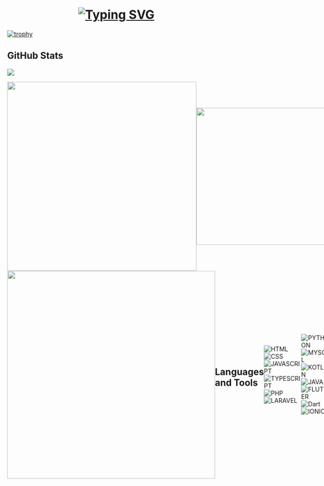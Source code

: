  <h1 align="center">    
<a href="https://git.io/typing-svg"><img src="https://readme-typing-svg.herokuapp.com?font=Fira+Code&size=29&duration=2500&pause=1000&color=4C5FF7&center=true&width=435&lines=Hello+There!;Im+Mouad+DRISSI;A+Software+developer;Nice+to+meet+you!" alt="Typing SVG" /></a>
 </h1>                                                                                   
<!--                                                                                                                             
[![trophy](https://github-profile-trophy.vercel.app/?username=Mouad677&theme=onedark)](https://github.com/ryo-ma/github-profile-tr ophy) 
-->                                    
                                                              
[![trophy](https://github-profile-trophy.vercel.app/?username=Mouad677&rank=B,C,A,AAA&theme=onedark)](https://github.com/ryo-ma/github-profile-trophy)
    
## GitHub Stats                        
                                           
![](https://komarev.com/ghpvc/?username=Mouad677&color=brightgreen&style=for-the-badge)
<div style="display: flex; justify-content: space-between; align-items: center;">  
         <img src="https://streak-stats.demolab.com?user=Mouad677&theme=hacker" width="437"/> 
    	  <img width='317' src="https://github-readme-stats.vercel.app/api//top-langs/?
username=Mouad677&layout=compact&hide_border=true&title_color=00b3ff&text_color=00b4ff&bg_color=0d1117"/>                                                   
</div>                 
                                    
<div style="display: flex; justify-content: space-between; align-items: center;"> 
        <img src="https://github-readme-stats.vercel.app/api?username=Mouad677&theme=vue&show_icons=true" width="480" >     
<!--         <img src="https://github-contributor-stats.vercel.app/api?username=Maham-j&limit=5&theme=dark&combine_all_yearly_contributions=true" width="350" height="199" />
</div> -->
                                          
                            
<!-- 
**Mouad677/Mouad677** is a ✨ _special_ ✨ repository because its `README.md` (this file) appears on your GitHub profile.
          
Here are some ideas to get you started:  
                  
- 🔭 I’m currently working on ...
- 🌱 I’m currently learning ...
- 👯 I’m looking to collaborate on ...   
- 🤔 I’m looking for help with ...
- 💬 Ask me about ...
- 📫 How to reach me: ...
- 😄 Pronouns: ...
- ⚡ Fun fact: ...
-->
                      
## Languages and Tools
![HTML](https://img.shields.io/badge/HTML5-E34F26?style=for-the-badge&logo=html5&logoColor=white)
![CSS](https://img.shields.io/badge/CSS3-1572B6?style=for-the-badge&logo=css3&logoColor=white)
![JAVASCRIPT](https://img.shields.io/badge/javascript-FFFF00?style=for-the-badge&logo=javascript&logoColor=black)
![TYPESCRIPT](https://img.shields.io/badge/typescript-0c70c8?style=for-the-badge&logo=typescript&logoColor=white)
![PHP](https://img.shields.io/badge/PHP-1c1b19?style=for-the-badge&logo=php&logoColor=white)
![LARAVEL](https://img.shields.io/badge/LARAVEL-e62802?style=for-the-badge&logo=laravel&logoColor=white)
                            
                  
![PYTHON](https://img.shields.io/badge/python-04a704?style=for-the-badge&logo=python&logoColor=white)
![MYSQL](https://img.shields.io/badge/mysql-1572B6?style=for-the-badge&logo=mysql&logoColor=white)
![KOTLIN](https://img.shields.io/badge/kotlin-000000?style=for-the-badge&logo=kotlin&logoColor=white)
![JAVA](https://img.shields.io/badge/JAVA-215dc7?style=for-the-badge&logo=java&logoColor=white)
![FLUTTER](https://img.shields.io/badge/flutter-0cc85f?style=for-the-badge&logo=flutter&logoColor=white)
![Dart](https://img.shields.io/badge/dart-f5df26?style=for-the-badge&logo=dart&logoColor=black)
![IONIC](https://img.shields.io/badge/IONIC-4a42fa?style=for-the-badge&logo=ionic&logoColor=white)
                         
![SWIFT](https://img.shields.io/badge/SWIFT-cac5b9?style=for-the-badge&logo=swift&logoColor=black)
![SQLITE](https://img.shields.io/badge/SQLITE-08b627?style=for-the-badge&logo=sqlite&logoColor=white)
![NUMPY](https://img.shields.io/badge/NUMPY-faef42?style=for-the-badge&logo=numpy&logoColor=black)
![PANDAS](https://img.shields.io/badge/PANDAS-a9fa42?style=for-the-badge&logo=pandas&logoColor=black)
![scikitlearn](https://img.shields.io/badge/scikitlearn-f35d1b?style=for-the-badge&logo=scikitlearn&logoColor=white)
![R](https://img.shields.io/badge/r-blue?style=for-the-badge&logo=r&logoColor=white)
![Jupyter](https://img.shields.io/badge/jupyter-F37626?style=for-the-badge&logo=pandas&logoColor=white)
   
![Google Colab](https://img.shields.io/badge/googlecolab-F9AB00?style=for-the-badge&logo=googlecolab&logoColor=white)
     
  
![vscode](https://skillicons.dev/icons?i=vscode) 
![Android Studio](https://skillicons.dev/icons?i=androidstudio) 
![gradle	](https://skillicons.dev/icons?i=gradle)
![java](https://skillicons.dev/icons?i=java) 
![Anaconda](https://skillicons.dev/icons?i=anaconda) 
![Git](https://skillicons.dev/icons?i=git)
![Github](https://skillicons.dev/icons?i=github) 
![maven	](https://skillicons.dev/icons?i=maven)

  
## Gmail
<a href="mailto:mailto:mouaddrissi73@gmail.com?"><img src="https://img.shields.io/badge/Gmail-D14836?style=for-the-badge&logo=gmail&logoColor=white"/></a>


  
## Top countries visitors

<img src="https://s01.flagcounter.com/countxl/BpZ/bg_f59726/txt_000000/border_e34416/columns_6/maxflags_24/viewers_0/labels_1/pageviews_1/flags_0/percent_0/" alt="Flag Counter" border="2" border-raduis = "18">

<div align="center" >

<hr></hr>

  <br/>

![Mouad677's github activity graph](https://github-readme-activity-graph.vercel.app/graph?username=Mouad677&bg_color=000000f&color=9e4c98&line=9e4c98&point=403d3d&area=true&hide_border=true)

</div>


![](https://hit.yhype.me/github/profile?user_id=122404213)
